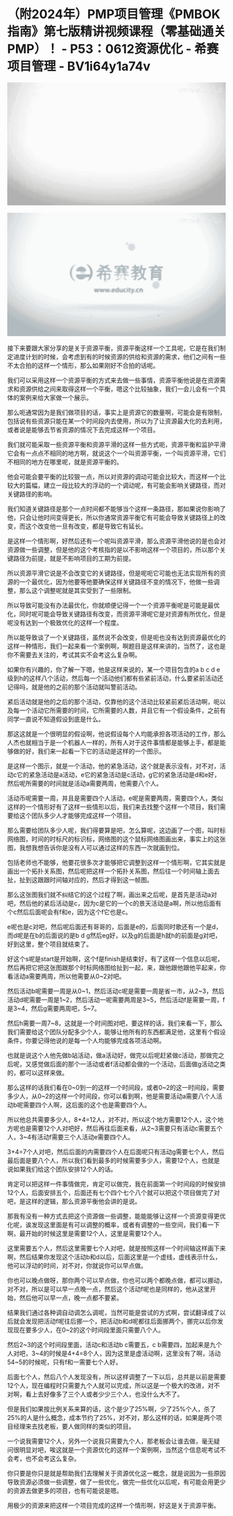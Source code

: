 # （附2024年）PMP项目管理《PMBOK指南》第七版精讲视频课程（零基础通关PMP）！ - P53：0612资源优化 - 希赛项目管理 - BV1i64y1a74v

![](img/4524a2ce34fbeea8f4ac603d1055a61a_0.png)

![](img/4524a2ce34fbeea8f4ac603d1055a61a_1.png)

接下来要跟大家分享的是关于资源平衡，资源平衡这样一个工具呢，它是在我们制定进度计划的时候，会考虑到有的时候资源的供给和资源的需求，他们之间有一些不太合拍的这样一个情形，那么如果刚好不合拍的话呢。

我们可以采用这样一个资源平衡的方式来去做一些事情，资源平衡他说是在资源需求和资源供给之间来取得这样一个平衡，嗯这个比较抽象，我们一会儿会有一个具体的案例来给大家做一个展示。

那么呃通常因为是我们做项目的话，事实上是资源它的数量啊，可能会是有限制，包括说有些资源只能在某一个时间段内去使用，所以为了让资源最大化的去利用，或者说是能够去节省资源的情况下去完成这样一个项目。

我们就可能采取一些资源平衡和资源平滑的这样一些方式呃，资源平衡和监护平滑它会有一点点不相同的地方啊，就说这个一个叫资源平衡，一个叫资源平滑，它们不相同的地方在哪里呢，就是资源平衡的。

他会可能会要平衡的比较狠一点，所以对资源的调动可能会比较大，而这样一个比较大的篇幅，建立一段比较大的浮动的一个调动呢，有可能会影响关键路径，而对关键路径的影响。

我们知道关键路径是那个一点时间都不能够当个这样一条路径，那如果说你影响了他，只会让他时间变得更长，所以你通常资源平衡它有可能会导致关键路径上的改变，而这个改变他一旦有改变，都是导致它有延长。

是这样一个情形啊，好然后还有一个呢叫资源平滑，那么资源平滑他说的是也会对资源做一些调整，但是他的这个考核指的是以不影响这样一个项目的，所以那个关键路径为前提，就是不影响项目的工期为前提。

所以资源平滑它说是不会改变它的关键路径，但是呢呃它可能也无法实现所有的资源的一个最优化，因为他要等他要确保这样关键路径不变的情况下，他做一些调整，那么这个调整呢就是其实受到了一些限制。

所以导致可能没有办法最优化，你就顺便记得一个一个资源平衡呢是可能是最优化，同时呢可能会导致关键路径有改变，而资源平滑呢它是对资源有所优化，但是呢没有达到一个极致优化的这样一个程度。

所以能导致谈了一个关键路径，虽然说不会改变，但是呃也没有达到资源最优化的这样一种情形，我们一起来看一个案例啊，啊题目是这样来讲的，当然了，这也是你不需要去关注的，考试其实不会考这么复杂啊。

如果你有兴趣的，你了解一下嗯，他是这样来说的，某一个项目包含的a b c d e级到h的这样八个活动，然后每一个活动他们都有些紧前活动，什么要紧前活动还记得吗，就是他的之前的那个活动就叫警前活动。

紧后活动就是他的之后的那个活动，仅靠他的这个活动比较紧前紧后活动啊，呃以及每一个活动它所需要的时间，它所需要的人数，并且它有一个假设条件，之前有同学一直说不知道假设到底是什么。

那这这就是一个很明显的假设啊，他说假设每个人均能承担各项活动的工作，那么人杰也就相当于是一个机器人一样的，所有人对于这件事情都是能够上手，都是能够做的好，我们来一起看一下它的活动是这样的一个图示。

是这样一个图示，就是一个活动，他的紧急活动，这个就是表示没有，对不对，活动c它的紧急活动是a活动，e它的紧急活动是c活动，g它的紧急活动是d和e好，然后呢所需要的时间就是活动a需要两周，他需要八个人。

活动币呢需要一周，并且是需要四个人活动，e呢是需要两周，需要四个人，类似这样的一个情形好有了这样一些情形以后，我们来去找整个这样一个项目，我们需要给这个团队多少人才能够完成这样一个项目。

那么需要给团队多少人呢，我们得要算是吧，怎么算呢，这边画了一个图，叫时标网络图，时间的时标尺的标识标，网络图的这个鼠标网络图画出来，事实上的这张图，我想我想告诉你是没有人可以通过这样的东西一次就画到位。

包括老师也不能够，他要花很多次才能够把它调整到这样一个情形啊，它其实就是画出一个拓扑关系图，然后呢把这样一个拓扑关系图，然后往一个时间轴上面去扯，扯到这跟跟时间轴对应的，然后才得到这一帧图。

那么这张图我们就不纠结它的这个过程了啊，画出来之后呢，是首先是活动a对吧，然后他的紧后活动是c，因为c是它的一个c的景天活动是a啊，所以他后面有个c然后后面呢会有f和e，因为这个f它也是c。

e呢也是c对吧，然后呢后面还有哥哥的，后面是e的，后面同时歌还有一个是d，而d呢是在b的后面说的是b d g然后eg好，以及g的后面是h就h的前面是g对吧，好到这里，整个项目就结束了。

好这个s呢是start是开始啊，这个f是finish是结束好，有了这样一个信息以后呢，然后再把它把这张图跟那个时标网络图给扯到一起，来，跟他跟他跟他平起来，你看活动a需要两周，所以他需要从0~2对吧。

然后活动b呢需要一周是从0~1，然后活动c呢是需要一周是省一市，从2~3，然后活动d呢需要一周是1~2，然后活动一呢需要两周是3~5，然后活动f是需要一周，f是3~4，然后g需要两周吧，5~7。

然后h需要一周7~8，这就是一个时间图对吧，要这样的话，我们来看一下，那么我们需要给这个团队分配多少个人，能够让他所有的东西都满足他，这里有个假设条件，你要记得他说的是每一个人均能够完成各项活动啊。

也就是说这个人他先做b站活动，做a活动好，做完以后呢赶紧做c活动，那做完之后呢，又感觉做后面的那个一活动或者f活动都会做的一个活动，后面做g活动之类的，都可以这样来做。

那么这样的话我们看在0~0到一的这样一个时间段，或者0~2的这一时间段，需要多少人，从0~2的这样一个时间段，你可以看到啊，他是需要活动a需要八个人活动b呢需要四个人啊，这后面的这个也是需要四个人。

所以他总共需要多少人，8+4=12人，对不对，所以这个地方需要12个人，这个地方呢也是需要12个人对吧好，然后再往后面来看，从2~3需要只有活动c需要五个人，3~4有活动f需要三个人活动e需要四个人。

3+4=7个人对吧，然后后面的内需要四个人在后面呢只有活动g需要七个人，然后最后面是要八个人，所以我们看到最多的时候需要多少人，需要12个人，也就是说如果我们给这个团队安排12个人的话。

肯定可以把这样一件事情做完，肯定可以做完，我在前面第一个时间段的时候安排12个人，后面安排五个，后面还有七个四个七个八个就可以把这个项目做完了对吧，是这样的逻辑，那么资源平衡他会讲的是说。

那我有没有一种方式去把这个资源做一些调整，能能能够让这样一个资源变得更优化呢，诶发现这里面是有可以调整的概率，或者有调整的一些空间，我们看一下啊，最开始的时候这里是需要12个人，这里是需要12个人。

这里需要五个人，然后这里需要七个人对吧，就是按照这样一个时间轴这样画下来啊，然后结果你发现这个活动b和d以后，后面这里是一个虚线，虚线表示什么，他可以浮动的时间，对不对，你就说你可以早点做。

你也可以晚点做呀，那你两个可以早点做，你也可以两个都晚点做，都可以挪动，对不对，所以是可以早一点晚一点，然后这个活动f呢也是同样的，他从这里开始，然后他可以早一点，晚一点都不要紧。

结果我们通过各种调自动调怎么调呢，当然可能是尝试的方式啊，尝试翻译成了以后就会发现把活动f呢往后挪一个，把活动b和d呢都往后面挪两个，挪完以后你发现现在要多少人，在0~2的这个时间段里面只需要八个人。

然后2~3的这个时间段里面，活动c和活动b c需要五，c b需要四，加起来是九个人对吧，3~4的时候是4+4=8个人，因为这里是虚活动啊，这里没有了啊，活动54~5的时候呢，只有f和一需要七个人好。

后面七个人，然后八个人发现没有，所以这样调整了一下以后，总共是以前是需要12个人，现在编程时只需要九个人就可以完成，所以这是一个极大的改进，对不对啊，看上去好像多了三个人或者少少三个人，也没什么大不了。

但是我们如果按比例关系来算的话，这个是少了25%啊，少了25%个人，杀了25%的人是什么概念，成本节约了25%，对不对，那么这样的话，如果是两个项目经理来去找老板，要人做同样的类似的项目。

一个说我需要12个人，另外一个说我只需要九个人，那老板会让谁去做，毫无疑问很明显对吧，唉这就是一个资源优化的这样一个案例啊，当然这个信息呢考试不会考，也不会考这么复杂。

你只要是你只是就是帮助我们去理解关于资源优化这一概念，就是说因为一些原因导致资源必须做一些调整，做了一些优化，做完一些优化以后呢，有可能会用更少的资源去做更多的项目，也有可能说是嗯。

用极少的资源来把这样一个项目完成的这样一个情形啊，好这是关于资源平衡。